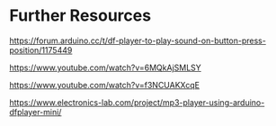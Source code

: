 # Further Resources

https://forum.arduino.cc/t/df-player-to-play-sound-on-button-press-position/1175449

https://www.youtube.com/watch?v=6MQkAjSMLSY

https://www.youtube.com/watch?v=f3NCUAKXcqE

https://www.electronics-lab.com/project/mp3-player-using-arduino-dfplayer-mini/



